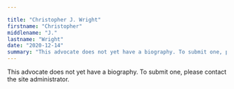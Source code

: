 ```yaml
---

title: "Christopher J. Wright"
firstname: "Christopher"
middlename: "J."
lastname: "Wright"
date: "2020-12-14"
summary: "This advocate does not yet have a biography. To submit one, please contact the site administrator."
---
```

This advocate does not yet have a biography. To submit one, please contact the site administrator.

